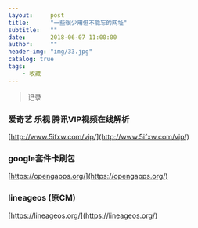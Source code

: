 ```yaml
---
layout:     post
title:      "一些很少用但不能忘的网址"
subtitle:   ""
date:       2018-06-07 11:00:00
author:     ""
header-img: "img/33.jpg"
catalog: true
tags:
    - 收藏
---
```

>记录

### 爱奇艺 乐视 腾讯VIP视频在线解析

[http://www.5ifxw.com/vip/](http://www.5ifxw.com/vip/)

### google套件卡刷包

[https://opengapps.org/](https://opengapps.org/)

### lineageos (原CM)

[https://lineageos.org/](https://lineageos.org/)
